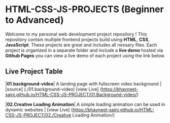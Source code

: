 # HTML-CSS-JS-PROJECTS (Beginner to Advanced)
Welcome to my personal web development project repository !
This repository contsin multiple frontend projects build using **HTML**, **CSS**, **JavaScript**. These projects are great and includes all nessary files.
Each project is organized in a separate folder and include a **live demo** hosted via **Github Pages** you can view a live demo of each project using the link below.
## Live Project Table
|**01.background-video**| A landing page with fullscreen video background | [source] (./01.background-video)
[view Live] (https://bhavneet-saini.github.io/HTML-CSS-JS-PROJECT/01.Background-video/)

|**02.Creative Loading Animation**| A simple loading animation can be used in dynamic websites |
[view Live] (https://bhavneet-saini.github.io/HTML-CSS-JS-PROJECT/02./Creative Loading Animation/)

